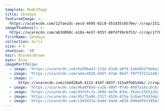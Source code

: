 ```yaml
---
template: ModelPage
title: Zendaya
featuredImage: >-
  https://ucarecdn.com/12fae1dc-aecd-4695-82c8-d51d35c8570e/-/crop/1512x940/795,116/-/preview/
imageThumbnail: >-
  https://ucarecdn.com/ab3d8b0c-a18a-4e57-9357-88f4f99c6f53/-/crop/1778x2619/1835,99/-/preview/
firstName: Zendaya
collection: Girls
size: 4-5
shoeSize: '10'
hair: Blonde/Brown
eyes: Blue
imagePortfolio:
  - image: 'https://ucarecdn.com/6a30ba43-123e-43a8-a0fd-1a6e052fde8a/'
  - image: 'https://ucarecdn.com/adac4928-d45f-47a6-9bd7-f07f5f22a3a0/'
  - image: >-
      https://ucarecdn.com/cb4d28a0-4112-434f-883f-315adfb01deb/-/crop/1098x1646/50,442/-/preview/
  - image: 'https://ucarecdn.com/46a8f8e8-ca26-409f-974b-8607a16ccbc8/'
  - image: 'https://ucarecdn.com/93fefc1e-269d-4efb-83dc-f62ec1565126/'
  - image: 'https://ucarecdn.com/45c75a06-2317-452b-825a-5c6ee75d43eb/'
  - image: 'https://ucarecdn.com/c543d33a-6ad4-4add-a028-b90a0fe53950/'
---
```


